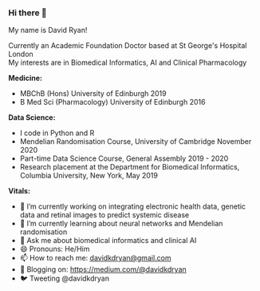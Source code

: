 ### Hi there 👋

My name is David Ryan!
  
Currently an Academic Foundation Doctor based at St George's Hospital London  
My interests are in Biomedical Informatics, AI and Clinical Pharmacology  

**Medicine:**   
- MBChB (Hons) University of Edinburgh 2019  
- B Med Sci (Pharmacology) University of Edinburgh 2016 

**Data Science:**   
- I code in Python and R  
- Mendelian Randomisation Course, University of Cambridge November 2020  
- Part-time Data Science Course, General Assembly 2019 - 2020  
- Research placement at the Department for Biomedical Informatics, Columbia University, New York, May 2019   

**Vitals:**  
- 🔭 I’m currently working on integrating electronic health data, genetic data and retinal images to predict systemic disease 
- 🌱 I’m currently learning about neural networks and Mendelian randomisation 
- 💬 Ask me about biomedical informatics and clinical AI 
- 😄 Pronouns: He/Him
- 📫 How to reach me: davidkdryan@gmail.com
- 📖 Blogging on: https://medium.com/@davidkdryan
- 🐦 Tweeting @davidkdryan



